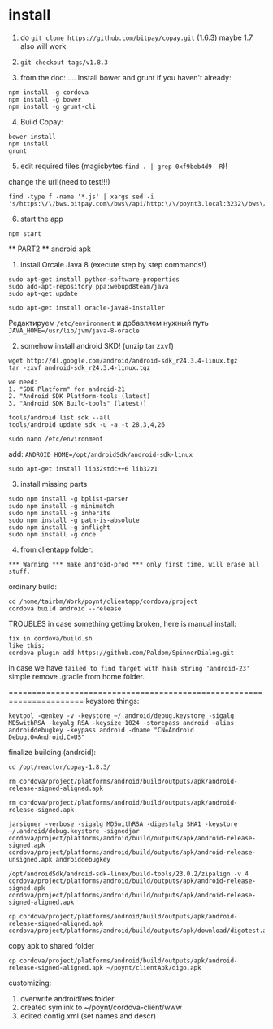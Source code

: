 install
=============
1. do ``git clone https://github.com/bitpay/copay.git``
(1.6.3) maybe 1.7 also will work

2. ``git checkout tags/v1.8.3``

3. from the doc:
....
Install bower and grunt if you haven't already:
~~~
npm install -g cordova
npm install -g bower
npm install -g grunt-cli
~~~

4. Build Copay:

~~~
bower install
npm install
grunt

~~~

5. edit required files (magicbytes ``find . | grep 0xf9beb4d9 -R``)!

change the url!(need to test!!!)
~~~
find -type f -name '*.js' | xargs sed -i 's/https:\/\/bws.bitpay.com\/bws\/api/http:\/\/poynt3.local:3232\/bws\/api/g'
~~~

6. start the app
~~~
npm start
~~~


** PART2  **
android apk

1. install Orcale Java 8 (execute step by step commands!)
~~~
sudo apt-get install python-software-properties
sudo add-apt-repository ppa:webupd8team/java
sudo apt-get update

sudo apt-get install oracle-java8-installer
~~~

Редактируем ``/etc/environment`` и добавляем нужный путь ``JAVA_HOME=/usr/lib/jvm/java-8-oracle``


2. somehow install android SKD! (unzip tar zxvf)
~~~
wget http://dl.google.com/android/android-sdk_r24.3.4-linux.tgz
tar -zxvf android-sdk_r24.3.4-linux.tgz
~~~

~~~
we need:
1. "SDK Platform" for android-21
2. "Android SDK Platform-tools (latest)
3. "Android SDK Build-tools" (latest)]

tools/android list sdk --all
tools/android update sdk -u -a -t 28,3,4,26

sudo nano /etc/environment
~~~

add: ``ANDROID_HOME=/opt/androidSdk/android-sdk-linux``

~~~
sudo apt-get install lib32stdc++6 lib32z1
~~~

3. install missing parts
~~~
sudo npm install -g bplist-parser
sudo npm install -g minimatch
sudo npm install -g inherits
sudo npm install -g path-is-absolute
sudo npm install -g inflight
sudo npm install -g once
~~~

4. from clientapp folder:
~~~
*** Warning *** make android-prod *** only first time, will erase all stuff.
~~~
ordinary build:
~~~
cd /home/tairbm/Work/poynt/clientapp/cordova/project
cordova build android --release
~~~

TROUBLES
in case something getting broken, here is manual install:
~~~
fix in cordova/build.sh
like this:
cordova plugin add https://github.com/Paldom/SpinnerDialog.git
~~~

in case we have ``failed to find target with hash string 'android-23'``
simple remove .gradle from home folder.

======================================================================
keystore things:
~~~
keytool -genkey -v -keystore ~/.android/debug.keystore -sigalg MD5withRSA -keyalg RSA -keysize 1024 -storepass android -alias androiddebugkey -keypass android -dname "CN=Android Debug,O=Android,C=US"
~~~

finalize building (android):
~~~
cd /opt/reactor/copay-1.8.3/

rm cordova/project/platforms/android/build/outputs/apk/android-release-signed-aligned.apk

rm cordova/project/platforms/android/build/outputs/apk/android-release-signed.apk

jarsigner -verbose -sigalg MD5withRSA -digestalg SHA1 -keystore ~/.android/debug.keystore -signedjar cordova/project/platforms/android/build/outputs/apk/android-release-signed.apk  cordova/project/platforms/android/build/outputs/apk/android-release-unsigned.apk androiddebugkey 

/opt/androidSdk/android-sdk-linux/build-tools/23.0.2/zipalign -v 4 cordova/project/platforms/android/build/outputs/apk/android-release-signed.apk cordova/project/platforms/android/build/outputs/apk/android-release-signed-aligned.apk

cp cordova/project/platforms/android/build/outputs/apk/android-release-signed-aligned.apk cordova/project/platforms/android/build/outputs/apk/download/digotest.apk
~~~

copy apk to shared folder
~~~
cp cordova/project/platforms/android/build/outputs/apk/android-release-signed-aligned.apk ~/poynt/clientApk/digo.apk
~~~

customizing:
1. overwrite android/res folder
2. created symlink to ~/poynt/cordova-client/www
3. edited config.xml (set names and descr)

